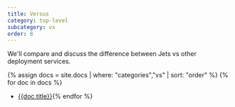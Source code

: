 ```yaml
---
title: Versus
category: top-level
subcategory: vs
order: 8
---
```


We'll compare and discuss the difference between Jets vs other deployment services.

{% assign docs = site.docs | where: "categories","vs" | sort: "order"  %}
{% for doc in docs %}
* [{{doc.title}}]({{doc.url}}){% endfor %}
